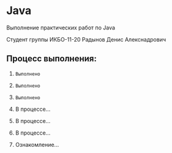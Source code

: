 # Java
Выполнение практических работ по Java

Студент группы ИКБО-11-20 Радынов Денис Алекснадрович

**Процесс выполнения:**
---
1. `Выполнено`

2. `Выполнено`

3. `Выполнено`

4. В процессе...

5. В процессе...

6. В процессе...

7. Ознакомление...
